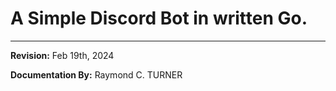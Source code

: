 # A Simple Discord Bot in written Go.






---

**Revision:** Feb 19th, 2024

**Documentation By:** Raymond C. TURNER